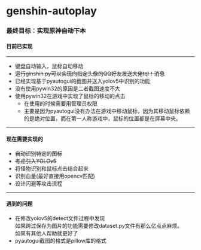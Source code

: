 # genshin-autoplay
### 最终目标：实现原神~~自动下本~~
#### 目前已实现
***
* 键盘自动输入，鼠标自动移动
* ~~运行ginshin.py可以实现向指定头像的QQ好友发送大佬tql！消息~~
* 已经实现基于pyautogui的截图并送入yolov5中识别的功能
* 没有使用pywin32的原因是二者截图速度不大
* 使用pywin32在游戏中实现了鼠标的移动的点击  
  * 在使用的时候需要用管理员权限
  * 主要是因为pyautogui没有办法在游戏中移动鼠标，因为其移动鼠标依赖的是绝对位置，而在第一人称游戏中，鼠标的位置都是在屏幕中央。

***
#### 现在需要实现的
* ~~自动识别特定的图标~~
* ~~考虑引入YOLOv5~~
* 将怪物识别和鼠标点击结合起来
* 识别血量(最好直接用opencv匹配)
* 设计闪避等攻击流程

***
#### 遇到的问题
* 在修改yolov5的detect文件过程中发现  
  如果跨过保存为图片的功能需要修改dataset.py文件有那么亿点点麻烦。  
  如果有其他人帮助就更好了
* pyautogui截图的格式是pillow库的格式
